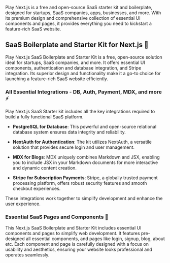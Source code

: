 Play Next.js is a free and open-source SaaS starter kit and boilerplate, designed for startups, SaaS companies, apps, businesses, and more. With its premium design and comprehensive collection of essential UI components and pages, it provides everything you need to kickstart a feature-rich SaaS website.

## SaaS Boilerplate and Starter Kit for Next.js 🚀
Play Next.js SaaS Boilerplate and Starter Kit is a free, open-source solution ideal for startups, SaaS companies, and more. It offers essential UI components, authentication and database integration, and Stripe integration. Its superior design and functionality make it a go-to choice for launching a feature-rich SaaS website efficiently.


### All Essential Integrations - DB, Auth, Payment, MDX, and more ⚡
Play Next.js SaaS Starter kit includes all the key integrations required to build a fully functional SaaS platform.

- **PostgreSQL for Database**: This powerful and open-source relational database system ensures data integrity and reliability.

- **NextAuth for Authentication**: The kit utilizes NextAuth, a versatile solution that provides secure login and user management.

- **MDX for Blogs**: MDX uniquely combines Markdown and JSX, enabling you to include JSX in your Markdown documents for more interactive and dynamic content creation.

- **Stripe for Subscription Payments**: Stripe, a globally trusted payment processing platform, offers robust security features and smooth checkout experiences.

These integrations work together to simplify development and enhance the user experience.

### Essential SaaS Pages and Components 🎨
This Next.js SaaS Boilerplate and Starter Kit includes essential UI components and pages to simplify web development. It features pre-designed all essential components, and pages like login, signup, blog, about etc. Each component and page is carefully designed with a focus on usability and aesthetics, ensuring your website looks professional and operates seamlessly.

